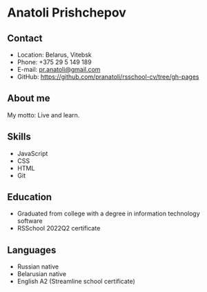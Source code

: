# Anatoli Prishchepov

## Contact
* Location: Belarus, Vitebsk
* Phone: +375 29 5 149 189
* E-mail: pr.anatoli@gmail.com
* GitHub: https://github.com/pranatoli/rsschool-cv/tree/gh-pages

## About me
My motto: Live and learn.

## Skills
* JavaScript 
* CSS
* HTML
* Git

## Education
* Graduated from college with a degree in information technology software
* RSSchool 2022Q2 certificate

## Languages
* Russian native
* Belarusian native
* English A2 (Streamline school certificate)
